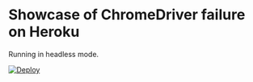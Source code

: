 # Showcase of ChromeDriver failure on Heroku

Running in headless mode.

[![Deploy](https://www.herokucdn.com/deploy/button.svg)](https://heroku.com/deploy?template=https://github.com/nesk/heroku-chrome-driver-failure/tree/headless)

